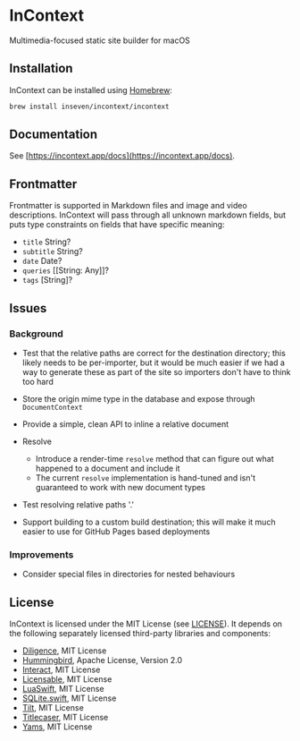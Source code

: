 # InContext

Multimedia-focused static site builder for macOS

## Installation

InContext can be installed using [Homebrew](https://brew.sh):

```bash
brew install inseven/incontext/incontext
```

## Documentation

See [https://incontext.app/docs](https://incontext.app/docs).

## Frontmatter

Frontmatter is supported in Markdown files and image and video descriptions. InContext will pass through all unknown markdown fields, but puts type constraints on fields that have specific meaning:

- `title` String?
- `subtitle` String?
- `date` Date?
- `queries` [[String: Any]]?
- `tags` [String]?

## Issues

### Background

- Test that the relative paths are correct for the destination directory; this likely needs to be per-importer, but it would be much easier if we had a way to generate these as part of the site so importers don't have to think too hard
- Store the origin mime type in the database and expose through `DocumentContext`
- Provide a simple, clean API to inline a relative document
- Resolve
  - Introduce a render-time `resolve` method that can figure out what happened to a document and include it
  - The current `resolve` implementation is hand-tuned and isn't guaranteed to work with new document types

- Test resolving relative paths '.'
- Support building to a custom build destination; this will make it much easier to use for GitHub Pages based deployments

### Improvements

- Consider special files in directories for nested behaviours

## License

InContext is licensed under the MIT License (see [LICENSE](https://github.com/inseven/thoughts/blob/main/LICENSE)). It depends on the following separately licensed third-party libraries and components:

- [Diligence](https://github.com/inseven/diligence), MIT License
- [Hummingbird](https://github.com/hummingbird-project/hummingbird), Apache License, Version 2.0
- [Interact](https://github.com/inseven/interact), MIT License
- [Licensable](https://github.com/inseven/licensable), MIT License
- [LuaSwift](https://github.com/tomsci/LuaSwift), MIT License
- [SQLite.swift](https://github.com/stephencelis/SQLite.swift), MIT License
- [Tilt](https://github.com/tomsci/tomscis-lua-templater), MIT License
- [Titlecaser](https://github.com/jwells89/Titlecaser), MIT License
- [Yams](https://github.com/jpsim/Yams), MIT License
